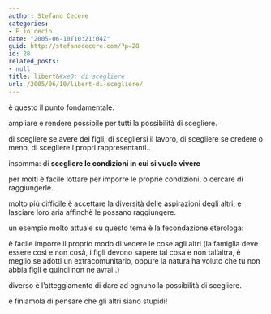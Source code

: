 ```yaml
---
author: Stefano Cecere
categories:
- E io cecio..
date: "2005-06-10T10:21:04Z"
guid: http://stefanocecere.com/?p=28
id: 28
related_posts:
- null
title: libert&#xe0; di scegliere
url: /2005/06/10/libert-di-scegliere/
---
```


&#xe8; questo il punto fondamentale.

ampliare e rendere possibile per tutti la possibilit&#xe0; di scegliere.

di scegliere se avere dei figli, di scegliersi il lavoro, di scegliere se credere o meno, di scegliere i propri rappresentanti..

insomma: di <span style="font-weight: bold">scegliere le condizioni in cui si vuole vivere</span>

per molti &#xe8; facile lottare per imporre le proprie condizioni, o cercare di raggiungerle.
  
molto pi&#xf9; difficile &#xe8; accettare la diversit&#xe0; delle aspirazioni degli altri, e lasciare loro aria affinch&#xe8; le possano raggiungere.

un esempio molto attuale su questo tema &#xe8; la fecondazione eterologa:
  
&#xe8; facile imporre il proprio modo di vedere le cose agli altri (la famiglia deve essere cos&#xec; e non cos&#xe0;, i figli devono sapere tal cosa e non tal&#8217;altra, &#xe8; meglio se adotti un extracomunitario, oppure la natura ha voluto che tu non abbia figli e quindi non ne avrai..)
  
diverso &#xe8; l&#8217;atteggiamento di dare ad ognuno la possibilit&#xe0; di scegliere.

e finiamola di pensare che gli altri siano stupidi!